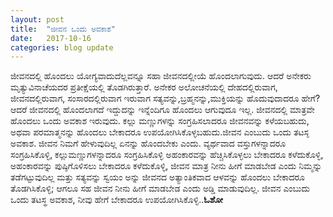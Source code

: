 ```yaml
---
layout: post
title:  "ಜೀವನ ಒಂದು ಅವಕಾಶ"
date:   2017-10-16
categories: blog update
---
```

ಜೀವನದಲ್ಲಿ ಹೊಂದಲು ಯೋಗ್ಯವಾದುದೆಲ್ಲವನ್ನೂ ಸಹಾ ಜೀವನದಲ್ಲೀಯೆ ಹೊಂದಲಾಗುವುದು. ಆದರೆ ಅನೇಕರು ಮೃತ್ಯುವಿನಾಚೆಯದರ ಪ್ರತೀಕ್ಷೆಯಲ್ಲಿ ತೊಡಗಿರುತ್ತಾರೆ. ಅನೇಕರ ಅಲೋಚನೆಯಲ್ಲಿ ದೇಹದಲ್ಲಿರುವಾಗ, ಜೀವನದಲ್ಲಿರುವಾಗ, ಸಂಸಾರದಲ್ಲಿರುವಾಗ ಇರುವಾಗ ಸತ್ಯವನ್ನು,ಬ್ರಹ್ಮನನ್ನು,ಮುಕ್ತಿಯನ್ನು ಹೊದುವುದಾದರೂ ಹೇಗೆ? ಆದರೆ ಜೀವನದಲ್ಲಿ ಹೊಂದಲಾಗದೆ ಇದ್ದುದನ್ನು ಇನ್ನೆಂದಿಗೂ ಹೊಂದಲು ಆಗುವುದೂ ಇಲ್ಲ. ಜೀವನದಲ್ಲಿ ಮಾತ್ರವೇ ಹೊಂದಲು ಒಂದು ಅವಕಾಶ ಇರುವುದು. ಕಲ್ಲು ಮಣ್ಣುಗಳನ್ನು ಸಂಗ್ರಹಿಸಲಾದರೂ ಜೀವನವನ್ನು ಕಳೆಯಬಹುದು, ಅಥವಾ ಪರಮಾತ್ಮನನ್ನು ಹೊಂದಲು ಬೇಕಾದರೂ ಉಪಯೋಗಿಸಿಕೊಳ್ಳಬಹುದು.ಜೀವನ ಎಂಬುದು ಒಂದು ತಟಸ್ಠ ಅವಕಾಶ. ಜೀವನ ನಿಮಗೆ ಹೇಳುವುದಿಲ್ಲ ಏನನ್ನು ಹೊಂದಬೇಕು ಎಂದು. ವ್ಯರ್ಥವಾದ ವಸ್ತುಗಳನ್ನಾದರೂ ಸಂಗ್ರಹಿಸಿಕೊಳ್ಳಿ, ಕಲ್ಲುಮಣ್ಣುಗಳನ್ನಾದರೂ ಸಂಗ್ರಹಿಸಿಕೊಳ್ಳಿ ಅಹಂಕಾರವನ್ನು ಹೆಚ್ಚಿಸಿಕೊಳ್ಳಲು ಬೇಕಾದರೂ ಕಳೆದುಕೊಳ್ಳಿ, ಅಹಂಕಾರವನ್ನು ಪುಷ್ಠಿಗೊಳಿಸಲು ಬೇಕಾದರೂ ಕಳೆದುಕೊಳ್ಳಿ, ಜೀವನ ಮಾತ್ರ ನೀನು ಹೀಗೆ ಮಾಡಬೇಡ ಎಂದು ನಿಮ್ಮನ್ನು ತಡೆಗಟ್ಟುವುದಿಲ್ಲ ಮತ್ತು ಸತ್ಯವನ್ನು ಸ್ವಯಂ ಅನ್ನು ಜೀವನದ ಅತ್ಯಾಂತಿಕವಾದ ಆಳವನ್ನು ಹೊಂದಲು ಬೇಕಾದರೂ ತೊಡಗಿಸಿಕೊಳ್ಳಿ; ಆಗಲೂ ಸಹ ಜೀವನ ನೀನು ಹೀಗೆ ಮಾಡಬೇಡ ಎಂದು ಅಡ್ಡಿ ಮಾಡುವುದಿಲ್ಲ. ಜೀವನ ಎಂಬುದು ಒಂದು ತಟಸ್ಥ ಅವಕಾಶ, ನೀವು ಹೇಗೆ ಬೇಕಾದರೂ ಉಪಯೋಗಿಸಿಕೊಳ್ಳಿ..**ಓಶೋ**
